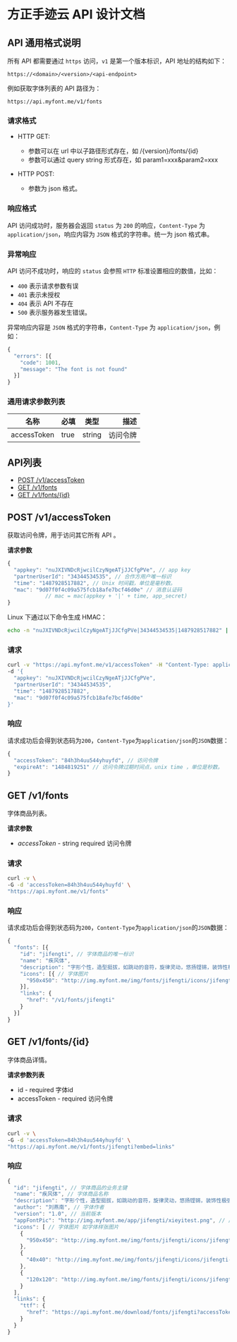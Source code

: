 # 方正手迹云 API 设计文档


## API 通用格式说明

所有 API 都需要通过 `https` 访问，`v1` 是第一个版本标识，API 地址的结构如下：

```
https://<domain>/<version>/<api-endpoint>
```

例如获取字体列表的 API 路径为：

```
https://api.myfont.me/v1/fonts
```


### 请求格式

+ HTTP GET:
    + 参数可以在 url 中以子路径形式存在，如 /{version}/fonts/{id}
    + 参数可以通过 query string 形式存在，如 param1=xxx&param2=xxx

+ HTTP POST:
    + 参数为 json 格式。

### 响应格式
API 访问成功时，服务器会返回 `status` 为 `200` 的响应，`Content-Type` 为 `application/json`，响应内容为 `JSON` 格式的字符串。统一为 json 格式串。
    
### 异常响应
API 访问不成功时，响应的 `status` 会参照 `HTTP` 标准设置相应的数值，比如：
* `400` 表示请求参数有误
* `401` 表示未授权
* `404` 表示 API 不存在
* `500` 表示服务器发生错误。

异常响应内容是 `JSON` 格式的字符串，`Content-Type` 为 `application/json`，例如：
 
```javascript
{
  "errors": [{
    "code": 1001,
    "message": "The font is not found"
  }]
}
```

### 通用请求参数列表
|名称    |必填    |类型   |描述  |
| --------- |-----| -------| -----:|
|   accessToken |true  |  string  | 访问令牌|


## API列表

* [POST /v1/accessToken](#post-v1accesstoken)
* [GET /v1/fonts](#get-v1fonts)
* [GET /v1/fonts/{id}](#get-v1fontsid)

## POST /v1/accessToken

获取访问令牌，用于访问其它所有 API 。

__请求参数__

```javascript
{
  "appkey": "nuJXIVNDcRjwcilCzyNgeATjJJCfgPVe", // app key
  "partnerUserId": "34344534535", // 合作方用户唯一标识
  "time": "1487928517882", // Unix 时间戳，单位是毫秒数。
  "mac": "9d07f0f4c09a575fcb18afe7bcf46d0e" // 消息认证码 
            // mac = mac(appkey + '|' + time, app_secret) 
}
```

Linux 下通过以下命令生成 HMAC：

```sh
echo -n "nuJXIVNDcRjwcilCzyNgeATjJJCfgPVe|34344534535|1487928517882" | openssl dgst -md5 -hmac "bgEOExRYtImFRgeUPKrGIZNWoosfyMyj"
```

### 请求

```sh
curl -v "https://api.myfont.me/v1/accessToken" -H "Content-Type: application/json" \
-d '{
  "appkey": "nuJXIVNDcRjwcilCzyNgeATjJJCfgPVe",
  "partnerUserId": "34344534535", 
  "time": "1487928517882",
  "mac": "9d07f0f4c09a575fcb18afe7bcf46d0e"
}'

```

### 响应

请求成功后会得到状态码为`200`，`Content-Type`为`application/json`的`JSON`数据：

```javascript
{
  "accessToken": "84h3h4uu544yhuyfd", // 访问令牌
  "expireAt": "1484819251" // 访问令牌过期时间点，unix time ，单位是秒数。
}
```

## GET /v1/fonts

字体商品列表。

__请求参数__
* _accessToken_ - string required 访问令牌

### 请求

```sh
curl -v \
-G -d 'accessToken=84h3h4uu544yhuyfd' \
"https://api.myfont.me/v1/fonts"
```

### 响应

请求成功后会得到状态码为`200`，`Content-Type`为`application/json`的`JSON`数据：

```javascript
{
  "fonts": [{
    "id": "jifengti", // 字体商品的唯一标识
    "name": "疾风体",
    "description": "字形个性，造型挺拔，如跳动的音符，旋律灵动，悠扬铿锵，装饰性极强。",
    "icons": [{ // 字体图片
      "950x450": "http://img.myfont.me/img/fonts/jifengti/icons/jifengti_1.0_web_detail.png"
    }],
    "links": {
      "href": "/v1/fonts/jifengti"
    }
  }]
}
```

## GET /v1/fonts/{id}

字体商品详情。

__请求参数列表__
* id - required  字体id 
* accessToken - required 访问令牌

### 请求

```sh
curl -v \
-G -d 'accessToken=84h3h4uu544yhuyfd' \
"https://api.myfont.me/v1/fonts/jifengti?embed=links"
```

### 响应

```javascript
{
  "id": "jifengti", // 字体商品的业务主键
  "name": "疾风体", // 字体商品名称
  "description": "字形个性，造型挺拔，如跳动的音符，旋律灵动，悠扬铿锵，装饰性极强。", // 字体描述
  "author": "刘燕南", // 字体作者
  "version": "1.0", // 当前版本
  "appFontPic": "http://img.myfont.me/app/jifengti/xieyitest.png", // 应用字体图片
  "icons": [ // 字体图片 如字体样张图片
    {
      "950x450": "http://img.myfont.me/img/fonts/jifengti/icons/jifengti_1.0_web_detail.png"
    },
    {
      "40x40": "http://img.myfont.me/img/fonts/jifengti/icons/jifengti-yangzhang1.jpg"
    },
    {
      "120x120": "http://img.myfont.me/img/fonts/jifengti/icons/jifengti-yangzhang3.png"
    }
  ],
  "links": {
    "ttf": {
      "href": "https://api.myfont.me/download/fonts/jifengti?accessToken=84h3h4uu544yhuyfd",
    }
  }
}
```
